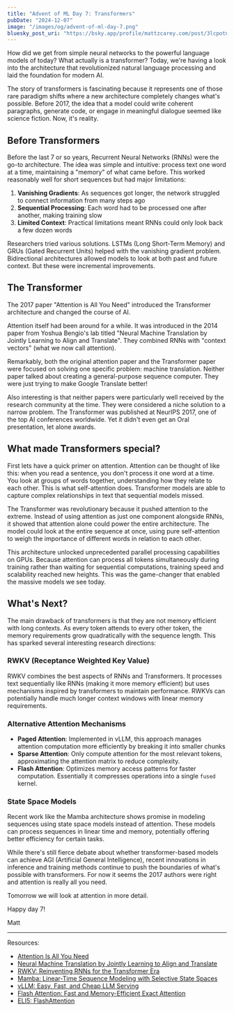 ```yaml
---
title: "Advent of ML Day 7: Transformers"
pubDate: "2024-12-07"
image: "/images/og/advent-of-ml-day-7.png"
bluesky_post_uri: "https://bsky.app/profile/mattzcarey.com/post/3lcpotndtlk2j"
---
```


How did we get from simple neural networks to the powerful language models of today? What actually is a transformer? Today, we're having a look into the architecture that revolutionized natural language processing and laid the foundation for modern AI.

The story of transformers is fascinating because it represents one of those rare paradigm shifts where a new architecture completely changes what's possible. Before 2017, the idea that a model could write coherent paragraphs, generate code, or engage in meaningful dialogue seemed like science fiction. Now, it's reality.

## Before Transformers

Before the last 7 or so years, Recurrent Neural Networks (RNNs) were the go-to architecture. The idea was simple and intuitive: process text one word at a time, maintaining a "memory" of what came before. This worked reasonably well for short sequences but had major limitations:

1. **Vanishing Gradients**: As sequences got longer, the network struggled to connect information from many steps ago
2. **Sequential Processing**: Each word had to be processed one after another, making training slow
3. **Limited Context**: Practical limitations meant RNNs could only look back a few dozen words

Researchers tried various solutions. LSTMs (Long Short-Term Memory) and GRUs (Gated Recurrent Units) helped with the vanishing gradient problem. Bidirectional architectures allowed models to look at both past and future context. But these were incremental improvements.

## The Transformer

The 2017 paper "Attention is All You Need" introduced the Transformer architecture and changed the course of AI.

Attention itself had been around for a while. It was introduced in the 2014 paper from Yoshua Bengio's lab titled "Neural Machine Translation by Jointly Learning to Align and Translate". They combined RNNs with "context vectors" (what we now call attention).

Remarkably, both the original attention paper and the Transformer paper were focused on solving one specific problem: machine translation. Neither paper talked about creating a general-purpose sequence computer. They were just trying to make Google Translate better!

Also interesting is that neither papers were particularly well received by the research community at the time. They were considered a niche solution to a narrow problem. The Transformer was published at NeurIPS 2017, one of the top AI conferences worldwide. Yet it didn't even get an Oral presentation, let alone awards.

## What made Transformers special?

First lets have a quick primer on attention. Attention can be thought of like this: when you read a sentence, you don't process it one word at a time. You look at groups of words together, understanding how they relate to each other. This is what self-attention does. Transformer models are able to capture complex relationships in text that sequential models missed.

The Transformer was revolutionary because it pushed attention to the extreme. Instead of using attention as just one component alongside RNNs, it showed that attention alone could power the entire architecture. The model could look at the entire sequence at once, using pure self-attention to weigh the importance of different words in relation to each other.

This architecture unlocked unprecedented parallel processing capabilities on GPUs. Because attention can process all tokens simultaneously during training rather than waiting for sequential computations, training speed and scalability reached new heights. This was the game-changer that enabled the massive models we see today.

## What's Next?

The main drawback of transformers is that they are not memory efficient with long contexts. As every token attends to every other token, the memory requirements grow quadratically with the sequence length. This has sparked several interesting research directions:

### RWKV (Receptance Weighted Key Value)

RWKV combines the best aspects of RNNs and Transformers. It processes text sequentially like RNNs (making it more memory efficient) but uses mechanisms inspired by transformers to maintain performance. RWKVs can potentially handle much longer context windows with linear memory requirements.

### Alternative Attention Mechanisms

- **Paged Attention**: Implemented in vLLM, this approach manages attention computation more efficiently by breaking it into smaller chunks
- **Sparse Attention**: Only compute attention for the most relevant tokens, approximating the attention matrix to reduce complexity.
- **Flash Attention**: Optimizes memory access patterns for faster computation. Essentially it compresses operations into a single `fused` kernel.

### State Space Models

Recent work like the Mamba architecture shows promise in modeling sequences using state space models instead of attention. These models can process sequences in linear time and memory, potentially offering better efficiency for certain tasks.

While there's still fierce debate about whether transformer-based models can achieve AGI (Artificial General Intelligence), recent innovations in inference and training methods continue to push the boundaries of what's possible with transformers. For now it seems the 2017 authors were right and attention is really all you need.

Tomorrow we will look at attention in more detail.

Happy day 7!

Matt

---

Resources:

- [Attention Is All You Need](https://arxiv.org/abs/1706.03762)
- [Neural Machine Translation by Jointly Learning to Align and Translate](https://arxiv.org/abs/1409.0473)
- [RWKV: Reinventing RNNs for the Transformer Era](https://arxiv.org/abs/2305.13048)
- [Mamba: Linear-Time Sequence Modeling with Selective State Spaces](https://arxiv.org/abs/2312.00752)
- [vLLM: Easy, Fast, and Cheap LLM Serving](https://docs.vllm.ai/en/latest/)
- [Flash Attention: Fast and Memory-Efficient Exact Attention](https://arxiv.org/abs/2205.14135)
- [ELI5: FlashAttention](https://gordicaleksa.medium.com/eli5-flash-attention-5c44017022ad)
